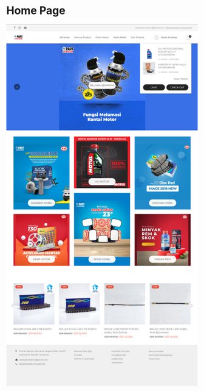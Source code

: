 # Home Page

<p>
    <img src="https://github.com/nickoandreas/ecommerce-laravel8/blob/master/public/assets/upload/image/ui_home.png">
</p>

 
